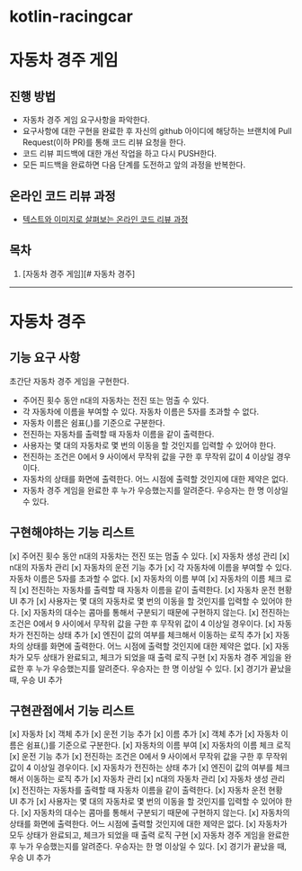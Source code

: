 # kotlin-racingcar

# 자동차 경주 게임

## 진행 방법
* 자동차 경주 게임 요구사항을 파악한다.
* 요구사항에 대한 구현을 완료한 후 자신의 github 아이디에 해당하는 브랜치에 Pull Request(이하 PR)를 통해 코드 리뷰 요청을 한다.
* 코드 리뷰 피드백에 대한 개선 작업을 하고 다시 PUSH한다.
* 모든 피드백을 완료하면 다음 단계를 도전하고 앞의 과정을 반복한다.

## 온라인 코드 리뷰 과정
* [텍스트와 이미지로 살펴보는 온라인 코드 리뷰 과정](https://github.com/next-step/nextstep-docs/tree/master/codereview)

## 목차

1. [자동차 경주 게임][# 자동차 경주]
---

# 자동차 경주

## 기능 요구 사항
초간단 자동차 경주 게임을 구현한다.
- 주어진 횟수 동안 n대의 자동차는 전진 또는 멈출 수 있다.
- 각 자동차에 이름을 부여할 수 있다. 자동차 이름은 5자를 초과할 수 없다.
- 자동차 이름은 쉼표(,)를 기준으로 구분한다.
- 전진하는 자동차를 출력할 때 자동차 이름을 같이 출력한다.
- 사용자는 몇 대의 자동차로 몇 번의 이동을 할 것인지를 입력할 수 있어야 한다.
- 전진하는 조건은 0에서 9 사이에서 무작위 값을 구한 후 무작위 값이 4 이상일 경우이다.
- 자동차의 상태를 화면에 출력한다. 어느 시점에 출력할 것인지에 대한 제약은 없다.
- 자동차 경주 게임을 완료한 후 누가 우승했는지를 알려준다. 우승자는 한 명 이상일 수 있다.

## 구현해야하는 기능 리스트
[x] 주어진 횟수 동안 n대의 자동차는 전진 또는 멈출 수 있다.
   [x] 자동차 생성 관리
   [x] n대의 자동차 관리
   [x] 자동차의 운전 기능 추가
[x] 각 자동차에 이름을 부여할 수 있다. 자동차 이름은 5자를 초과할 수 없다.
   [x] 자동차의 이름 부여
   [x] 자동차의 이름 체크 로직
[x] 전진하는 자동차를 출력할 때 자동차 이름을 같이 출력한다.
   [x] 자동차 운전 현황 UI 추가
[x] 사용자는 몇 대의 자동차로 몇 번의 이동을 할 것인지를 입력할 수 있어야 한다.
   [x] 자동차의 대수는 콤마를 통해서 구분되기 때문에 구현하지 않는다.
[x] 전진하는 조건은 0에서 9 사이에서 무작위 값을 구한 후 무작위 값이 4 이상일 경우이다.
   [x] 자동차가 전진하는 상태 추가
   [x] 엔진이 값의 여부를 체크해서 이동하는 로직 추가
[x] 자동차의 상태를 화면에 출력한다. 어느 시점에 출력할 것인지에 대한 제약은 없다.
   [x] 자동차가 모두 상태가 완료되고, 체크가 되었을 때 출력 로직 구현
[x] 자동차 경주 게임을 완료한 후 누가 우승했는지를 알려준다. 우승자는 한 명 이상일 수 있다.
   [x] 경기가 끝났을 때, 우승 UI 추가

## 구현관점에서 기능 리스트
[x] 자동차
   [x] 객체 추가
   [x] 운전 기능 추가
   [x] 이름 추가
[x] 객체 추가
   [x] 자동차 이름은 쉼표(,)를 기준으로 구분한다.
   [x] 자동차의 이름 부여
   [x] 자동차의 이름 체크 로직
[x] 운전 기능 추가
   [x] 전진하는 조건은 0에서 9 사이에서 무작위 값을 구한 후 무작위 값이 4 이상일 경우이다.
      [x] 자동차가 전진하는 상태 추가
      [x] 엔진이 값의 여부를 체크해서 이동하는 로직 추가
[x] 자동차 관리
   [x] n대의 자동차 관리
   [x] 자동차 생성 관리
   [x] 전진하는 자동차를 출력할 때 자동차 이름을 같이 출력한다.
      [x] 자동차 운전 현황 UI 추가
   [x] 사용자는 몇 대의 자동차로 몇 번의 이동을 할 것인지를 입력할 수 있어야 한다.
      [x] 자동차의 대수는 콤마를 통해서 구분되기 때문에 구현하지 않는다.
   [x] 자동차의 상태를 화면에 출력한다. 어느 시점에 출력할 것인지에 대한 제약은 없다.
      [x] 자동차가 모두 상태가 완료되고, 체크가 되었을 때 출력 로직 구현
   [x] 자동차 경주 게임을 완료한 후 누가 우승했는지를 알려준다. 우승자는 한 명 이상일 수 있다.
      [x] 경기가 끝났을 때, 우승 UI 추가